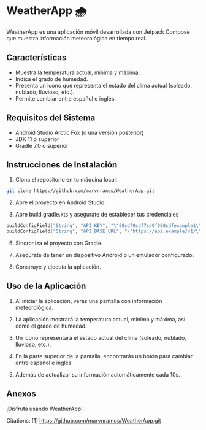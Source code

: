# WeatherApp 🌧️

WeatherApp es una aplicación móvil desarrollada con Jetpack Compose que muestra información meteorológica en tiempo real.

## Características

- Muestra la temperatura actual, mínima y máxima.
- Indica el grado de humedad.
- Presenta un icono que representa el estado del clima actual (soleado, nublado, lluvioso, etc.).
- Permite cambiar entre español e inglés.

## Requisitos del Sistema

- Android Studio Arctic Fox (o una versión posterior)
- JDK 11 o superior
- Gradle 7.0 o superior

## Instrucciones de Instalación

1. Clona el repositorio en tu máquina local:

```bash
git clone https://github.com/marvnramos/WeatherApp.git
```

2. Abre el proyecto en Android Studio.

3. Abre build.gradle.kts y asegurate de establecer tus credenciales
```kts
buildConfigField("String", "API_KEY", "\"98sdf9sdf7sd9f980sdfexample1\"")
buildConfigField("String", "API_BASE_URL", "\"https://api.example/v1/\"")
```

6. Sincroniza el proyecto con Gradle.

7. Asegúrate de tener un dispositivo Android o un emulador configurado.

8. Construye y ejecuta la aplicación.

## Uso de la Aplicación

1. Al iniciar la aplicación, verás una pantalla con información meteorológica.

2. La aplicación mostrará la temperatura actual, mínima y máxima, así como el grado de humedad.

3. Un icono representará el estado actual del clima (soleado, nublado, lluvioso, etc.).

4. En la parte superior de la pantalla, encontrarás un botón para cambiar entre español e inglés.

5. Además de actualizar su información automáticamente cada 10s. 

## Anexos



¡Disfruta usando WeatherApp!

Citations:
[1] https://github.com/marvnramos/WeatherApp.git
